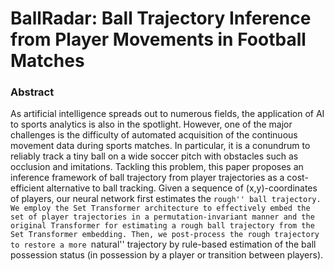 # BallRadar: Ball Trajectory Inference from Player Movements in Football Matches

### Abstract
As artificial intelligence spreads out to numerous fields, the application of AI to sports analytics is also in the spotlight. However, one of the major challenges is the difficulty of automated acquisition of the continuous movement data during sports matches. In particular, it is a conundrum to reliably track a tiny ball on a wide soccer pitch with obstacles such as occlusion and imitations. Tackling this problem, this paper proposes an inference framework of ball trajectory from player trajectories as a cost-efficient alternative to ball tracking. Given a sequence of (x,y)-coordinates of players, our neural network first estimates the ``rough'' ball trajectory. We employ the Set Transformer architecture to effectively embed the set of player trajectories in a permutation-invariant manner and the original Transformer for estimating a rough ball trajectory from the Set Transformer embedding. Then, we post-process the rough trajectory to restore a more ``natural'' trajectory by rule-based estimation of the ball possession status (in possession by a player or transition between players).

